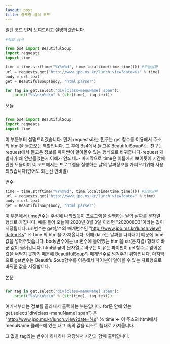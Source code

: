 ```yaml
---
layout: post
title: 증포중 급식 코드
---
```


일단 코드 먼저 보여드리고 설명하겠습니다.

```python
#학교 급식

from bs4 import BeautifulSoup
import requests
import time

time = time.strftime("%Y%m%d", time.localtime(time.time())) #오늘날짜
url = requests.get("http://www.jpo.ms.kr/lunch.view?date=%s" % time)
body = url.text
get = BeautifulSoup(body, "html.parser")

for tag in get.select("div[class=menuName] span"):
    print("%s\n\n%s\n" % (str(time), tag.text))
```
모듈

```python

from bs4 import BeautifulSoup
import requests
import time

```

이 부분부터 설명드리겠습니다.
먼저 requests라는 친구는 get 함수를 이용해서 주소의 html을 들고오는 역할입니다.
그 후에 Bs4에서 들고온 BeautifulSoup라는 친구는 request에서 들고온 정보를 파이썬이 알아볼수 있는 형식으로 바꿔줍니다-request 개발자가 왜 안만들었는지 이해가 안되네..-
마지막으로 time은 이름에서 보이듯이 시간에 관한 모듈이며 이 코드에서는 프로그램을 실행하는 날의 날짜정보를 가져오기위해 사용되었습니다(없어도 되는건 안비밀)

변수

```python
time = time.strftime("%Y%m%d", time.localtime(time.time())) #오늘날짜
url = requests.get("http://www.jpo.ms.kr/lunch.view?date=" % time)
body = url.text
get = BeautifulSoup(body, "html.parser")
```

이 부분에서 time변수는 주석에 나와있듯이 프로그램을 실행하는 날의 날짜를 문자열 형태로 가집니다.
예를 들어 오늘이 2020년 8월 3일 이라면 "20200803"이라는 값이 저장됩니다.
url변수는 get함수의 매개변수인 "http://www.jpo.ms.kr/lunch.view?date=%s" % time 의 html을 가져옵니다.
이때 date는 날짜를 나타내기 떄문에 time값을 넣어주었습니다.
body변수에는 url변수에 들어있는 html을 str(문자열) 형태로 바꾼 값이 들어갑니다.
html을 굳이 문자열로 바꾸는 이유는 파이썬이 get함수로 얻어온 값을 써먹지 못하기 때문에 BeautifulSoup의 매개변수로 넘겨주기 위함입니다.
마지막으로 get변수는 BeautifulSoup함수를 이용해서 파이썬이 알아볼 수 있는 자료형으로 바꿔준 값을 저장합니다.

본문

```python

for tag in get.select("div[class=menuName] span"):
    print("%s\n\n%s\n" % (str(time), tag.text))

```
여기서부터는 정보를 골라내서 출력하는 부분입니다.
for문 안에 있는 get.select("div[class=manuName] span") 은 
"http://www.jpo.ms.kr/lunch.view?date=%s" % time <- 이 주소의 html에서 menuName 클래스에 있는 <span> 태그 속의 값을 리스트 형태로 가져옵니다.

그 값을 tag라는 변수에 하나하나 저장해서 시간과 함께 출력합니다.

